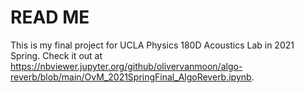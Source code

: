 # READ ME #

This is my final project for UCLA Physics 180D Acoustics Lab in 2021 Spring. Check it out at https://nbviewer.jupyter.org/github/olivervanmoon/algo-reverb/blob/main/OvM_2021SpringFinal_AlgoReverb.ipynb.
